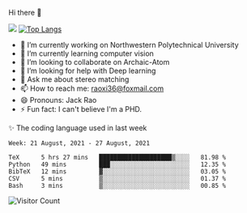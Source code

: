 Hi there 👋

![](https://github-readme-stats.vercel.app/api?username=Raohaocheng)
[![Top Langs](https://github-readme-stats.vercel.app/api/top-langs/?username=Raohaocheng&layout=compact)](https://github.com/anuraghazra/github-readme-stats)

- 🔭 I’m currently working on Northwestern Polytechnical University
- 🌱 I’m currently learning computer vision
- 👯 I’m looking to collaborate on Archaic-Atom
- 🤔 I’m looking for help with Deep learning
- 💬 Ask me about stereo matching
- 📫 How to reach me: raoxi36@foxmail.com
- 😄 Pronouns: Jack Rao
- ⚡ Fun fact: I can't believe I'm a PHD.

✨ The coding language used in last week
<!--START_SECTION:waka-->
```text
Week: 21 August, 2021 - 27 August, 2021

TeX      5 hrs 27 mins   ████████████████████▒░░░░   81.98 % 
Python   49 mins         ███░░░░░░░░░░░░░░░░░░░░░░   12.35 % 
BibTeX   12 mins         ▓░░░░░░░░░░░░░░░░░░░░░░░░   03.05 % 
CSV      5 mins          ▒░░░░░░░░░░░░░░░░░░░░░░░░   01.37 % 
Bash     3 mins          ▒░░░░░░░░░░░░░░░░░░░░░░░░   00.85 % 
```
<!--END_SECTION:waka-->

![Visitor Count](https://profile-counter.glitch.me/Raohaocheng/count.svg)
